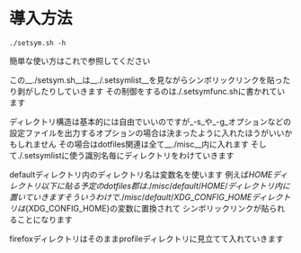 導入方法
========

    ./setsym.sh -h
簡単な使い方はこれで参照してください

この__./setsym.sh__は__./.setsymlist__を見ながらシンボリックリンクを貼ったり剥がしたりしていきます
その制御をするのは./.setsymfunc.shに書かれています

ディレクトリ構造は基本的には自由でいいのですが_-s_や_-g_オプションなどの
設定ファイルを出力するオプションの場合は決まったように入れたほうがいいかもしれません
その場合はdotfiles関連は全て__./misc__内に入れます
そして./.setsymlistに使う識別名毎にディレクトリをわけていきます

defaultディレクトリ内のディレクトリ名は変数名を使います
例えば${HOME}ディレクトリ以下に貼る予定のdotfiles郡は
./misc/default/HOME/ディレクトリ内に置いていきます
そういうわけで./misc/default/XDG\_CONFIG\_HOMEディレクトリは${XDG\_CONFIG\_HOME}の変数に置換されて
シンボリックリンクが貼られることになります

firefoxディレクトリはそのままprofileディレクトリに見立てて入れていきます
